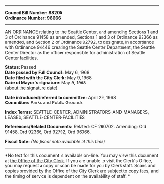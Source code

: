 * * * * *  
  
**Council Bill Number: [](#h0)[](#h2)88205**   
**Ordinance Number: 96666**  
  
* * * * *  
  
AN ORDINANCE relating to the Seattle Center, and amending Sections 1 and 3 of Ordinance 91458 as amended, Sections 1 and 3 of Ordinance 92366 as amended, and Section 2 of Ordinance 92792, to designate, in accordance with Ordinance 94446 creating the Seattle Center Department, the Seattle Center Director as the officer responsible for administration of Seattle Center facilities.  
  
**Status:** Passed   
**Date passed by Full Council:** May 6, 1968   
**Date filed with the City Clerk:** May 9, 1968   
**Date of Mayor's signature:** May 9, 1968   
[(about the signature date)](/~public/approvaldate.htm)   
  
  
**Date introduced/referred to committee:** April 29, 1968   
**Committee:** Parks and Public Grounds   
  
**Index Terms:** SEATTLE-CENTER, ADMINISTRATORS-AND-MANAGERS, LEASES, SEATTLE-CENTER-FACILITIES  
  
**References/Related Documents:** Related: CF 260702. Amending: Ord 91458, Ord 92366, Ord 92792, Ord 96066.  
  
**Fiscal Note:** *(No fiscal note available at this time)*  
  
* * * * *  
  
*No text for this document is available on-line. You may view this document at [the Office of the City Clerk](http://www.seattle.gov/leg/clerk/contactUs.htm). If you are unable to visit the Clerk's Office, you may request a copy or scan be made for you by Clerk staff. Scans and copies provided by the Office of the City Clerk are subject to [copy fees](http://clerk.seattle.gov/~public/clerkfees.htm), and the timing of service is dependent on the availability of staff. *  
  
  
